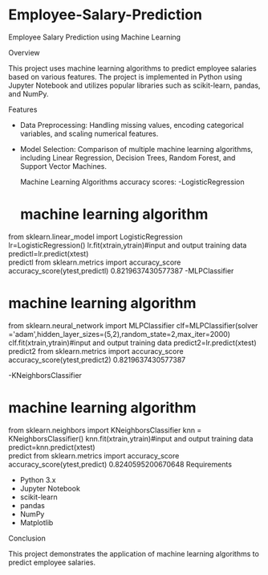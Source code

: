 # Employee-Salary-Prediction


Employee Salary Prediction using Machine Learning

Overview

This project uses machine learning algorithms to predict employee salaries based on various features. The project is implemented in Python using Jupyter Notebook and utilizes popular libraries such as scikit-learn, pandas, and NumPy.

Features

- Data Preprocessing: Handling missing values, encoding categorical variables, and scaling numerical features.
- Model Selection: Comparison of multiple machine learning algorithms, including Linear Regression, Decision Trees, Random Forest, and Support Vector Machines.

  Machine Learning Algorithms accuracy scores:
   -LogisticRegression
  # machine learning algorithm
from sklearn.linear_model import LogisticRegression
lr=LogisticRegression()
lr.fit(xtrain,ytrain)#input and output training data
predictl=lr.predict(xtest)          
predictl
from sklearn.metrics import accuracy_score
accuracy_score(ytest,predictl)
0.8219637430577387
  -MLPClassifier
  # machine learning algorithm
from sklearn.neural_network import MLPClassifier
clf=MLPClassifier(solver ='adam',hidden_layer_sizes=(5,2),random_state=2,max_iter=2000)
clf.fit(xtrain,ytrain)#input and output training data
predict2=lr.predict(xtest)          
predict2
from sklearn.metrics import accuracy_score
accuracy_score(ytest,predict2)
0.8219637430577387


  -KNeighborsClassifier
  # machine learning algorithm
from sklearn.neighbors import KNeighborsClassifier
knn = KNeighborsClassifier()
knn.fit(xtrain,ytrain)#input and output training data
predict=knn.predict(xtest)          
predict
from sklearn.metrics import accuracy_score
accuracy_score(ytest,predict)
0.8240595200670648
Requirements

- Python 3.x
- Jupyter Notebook
- scikit-learn
- pandas
- NumPy
- Matplotlib

Conclusion

This project demonstrates the application of machine learning algorithms to predict employee salaries.


